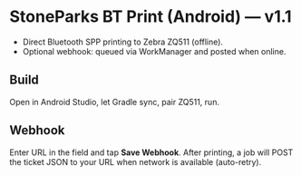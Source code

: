 # StoneParks BT Print (Android) — v1.1
- Direct Bluetooth SPP printing to Zebra ZQ511 (offline).
- Optional webhook: queued via WorkManager and posted when online.

## Build
Open in Android Studio, let Gradle sync, pair ZQ511, run.

## Webhook
Enter URL in the field and tap **Save Webhook**. After printing, a job will POST the ticket JSON to your URL when network is available (auto-retry).

